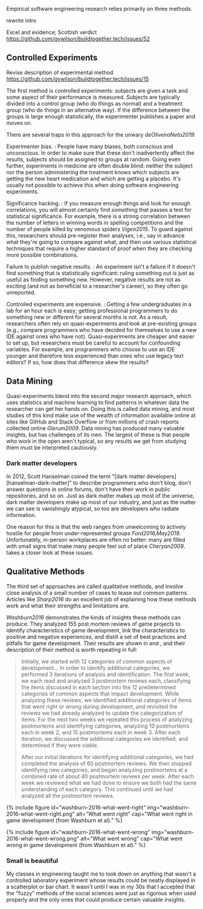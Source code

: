 ---
---

Empirical software engineering research relies primarily on three methods.

<span class="fixme">rewrite intro</span>

<span class="fixme">Excel and evidence; Scottish verdict https://github.com/gvwilson/buildtogether.tech/issues/52</span>

## Controlled Experiments

<span class="fixme">Revise description of experimental method https://github.com/gvwilson/buildtogether.tech/issues/15</span>

The first method is controlled experiments: subjects are given a task and some
aspect of their performance is measured. Subjects are typically divided into a
<span g="control_group">control group</span> (who do things as normal) and a
<span g="treatment_group">treatment group</span> (who do things in an
alternative way). If the difference between the groups is large enough
statistically, the experimenter publishes a paper and moves on.

There are several traps in this approach for the unwary
<cite>deOliveiraNeto2019</cite>:

Experimenter bias.
:   People have many biases, both conscious and unconscious.  In order to make
    sure that these don't inadvertently affect the results, subjects should be
    assigned to groups at random. Going even further, experiments in medicine
    are often <span g="double_blind">double blind</span>: neither the subject
    nor the person administering the treatment knows which subjects are getting
    the new heart medication and which are getting a <span
    g="placebo">placebo</span>. It's usually not possible to achieve this when
    doing software engineering experiments.

Significance hacking.
:   If you measure enough things and look for enough correlations, you will
    almost certainly find *something* that passes a test for statistical
    significance. For example, there is a strong correlation between the number
    of letters in winning words in spelling competitions and the number of
    people killed by venomous spiders <cite>Vigen2015</cite>. To guard against
    this, researchers should <span g="pre_registration">pre-register</span>
    their analyses, i.e., say in advance what they're going to compare against
    what, and then use various statistical techniques that require a higher
    standard of proof when they are checking more possible combinations.

Failure to publish negative results.
:   An experiment isn't a failure if it doesn't find something that is
    statistically significant: ruling something out is just as useful as finding
    something new. However, negative results are not as exciting (and not as
    beneficial to a researcher's career), so they often go unreported.

Controlled experiments are expensive.
:   Getting a few undergraduates in a lab for an hour each is easy; getting
    professional programmers to do something new or different for several months
    is not. As a result, researchers often rely on <span
    g="quasi_experiment">quasi-experiments</span> and look at pre-existing
    groups (e.g., compare programmers who have decided for themselves to use a
    new IDE against ones who have not). Quasi-experiments are cheaper and easier
    to set up, but researchers must be careful to account for <span
    g="confounding_variables">confounding variables</span>. For example, are
    programmers who choose to use an IDE younger and therefore less experienced
    than ones who use legacy text editors? If so, how does that difference
    skew the results?

## Data Mining

Quasi-experiments blend into the second major research approach, which uses
statistics and machine learning to find patterns in whatever data the researcher
can get her hands on. Doing this is called <span g="data_mining">data
mining</span>, and most studies of this kind make use of the wealth of
information available online at sites like GitHub and Stack Overflow or from
millions of crash reports collected online <cite>Glerum2009</cite>.  Data mining
has produced many valuable insights, but has challenges of its own.  The largest
of these is that people who work in the open aren't typical, so any results we
get from studying them must be interpreted cautiously.

<div class="callout" markdown="1">

### Dark matter developers

In 2012, Scott Hanselman coined the term "[dark matter
developers][hanselman-dark-matter]" to describe programmers who don't blog,
don't answer questions in online forums, don't have their work in public
repositories, and so on. Just as dark matter makes up most of the universe, dark
matter developers make up most of our industry, and just as the matter we can
see is vanishingly atypical, so too are developers who radiate information.

One reason for this is that the web ranges from unwelcoming to actively hostile
for people from under-represented groups <cite>Ford2016,May2019</cite>.
Unfortunately, in-person workplaces are often no better: many are filled with
small signs that make many people feel out of place <cite>Cheryan2009</cite>.
<span x="rights"></span> takes a closer look at these issues.

</div>

## Qualitative Methods

The third set of approaches are called <span g="qualitative_method">qualitative
methods</span>, and involve close analysis of a small number of cases to tease
out common patterns.  Articles like <cite>Sharp2016</cite> do an excellent job
of explaining how these methods work and what their strengths and limitations
are.

<cite>Washburn2016</cite> demonstrates the kinds of insights these methods can
produce. They analyzed 155 <span g="post_mortem">post mortem</span> reviews of
game projects to identify characteristics of game development, link the
characteristics to positive and negative experiences, and distill a set of best
practices and pitfalls for game development. Their results are shown in <span
f="washburn-2016-what-went-right"></span> and <span
f="washburn-2016-what-went-wrong"></span>, and their description of their method
is worth repeating in full:

<blockquote markdown="1">

Initially, we started with 12 categories of common aspects of development…  In
order to identify additional categories, we performed 3 iterations of analysis
and identification.  The first week, we each read and analyzed 3 postmortem
reviews each, classifying the items discussed in each section into the 12
predetermined categories of common aspects that impact development.  While
analyzing these reviews, we identified additional categories of items that went
right or wrong during development, and revisited the reviews we had already
analyzed to update the categorization of items. For the next two weeks we
repeated this process of analyzing postmortems and identifying categories,
analyzing 10 postmortems each in week 2, and 15 postmortems each in week
3. After each iteration, we discussed the additional categories we identified,
and determined if they were viable.

After our initial iterations for identifying additional categories, we had
completed the analysis of 60 postmortem reviews.  We then stopped identifying
new categories, and began analyzing postmortems at a combined rate of about 40
postmortem reviews per week.  After each week we reviewed what we had done to
ensure we both had the same understanding of each category.  This continued
until we had analyzed all the postmortem reviews.

</blockquote>

{% include figure
   id="washburn-2016-what-went-right"
   img="washburn-2016-what-went-right.png"
   alt="What went right"
   cap="What went right in game development (from Washburn et al)." %}

{% include figure
   id="washburn-2016-what-went-wrong"
   img="washburn-2016-what-went-wrong.png"
   alt="What went wrong"
   cap="What went wrong in game development (from Washburn et al)." %}

<div class="callout" markdown="1">

### Small is beautiful

My classes in engineering taught me to look down on anything that wasn't a
controlled laboratory experiment whose results could be neatly displayed in a
scatterplot or bar chart.  It wasn't until I was in my 30s that I accepted that
the "fuzzy" methods of the social sciences were just as rigorous when used
properly and the only ones that could produce certain valuable insights.

</div>
